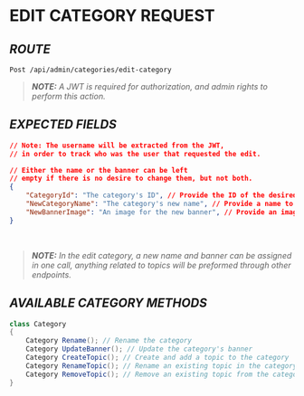 # EDIT CATEGORY REQUEST

## *ROUTE*

```http
Post /api/admin/categories/edit-category
```

>***NOTE:** A JWT is required for authorization, and admin rights to perform this action.*

## *EXPECTED FIELDS*

```json
// Note: The username will be extracted from the JWT,
// in order to track who was the user that requested the edit.

// Either the name or the banner can be left
// empty if there is no desire to change them, but not both.
{
    "CategoryId": "The category's ID", // Provide the ID of the desired category
    "NewCategoryName": "The category's new name", // Provide a name to change the name of the category
    "NewBannerImage": "An image for the new banner", // Provide an image to update the banner of the category
}
```

</br>

> ***NOTE:** In the edit category, a new name and banner can be assigned in one call, anything related to topics will be preformed through other endpoints.*

## *AVAILABLE CATEGORY METHODS*

```cs
class Category
{
    Category Rename(); // Rename the category
    Category UpdateBanner(); // Update the category's banner
    Category CreateTopic(); // Create and add a topic to the category
    Category RenameTopic(); // Rename an existing topic in the category
    Category RemoveTopic(); // Remove an existing topic from the category
}
```

